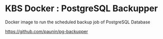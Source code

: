 # KBS Docker : PostgreSQL Backupper

Docker image to run the scheduled backup job of PostgreSQL Database

https://github.com/paunin/pg-backupper
